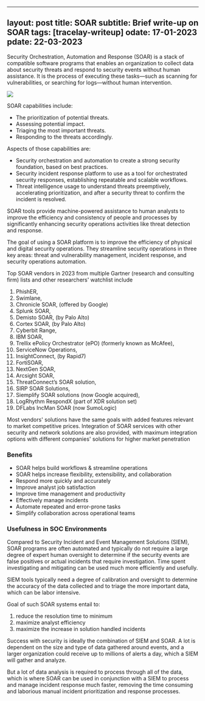 ------
layout: post
title: SOAR
subtitle: Brief write-up on SOAR
tags: [tracelay-writeup]
odate: 17-01-2023
pdate: 22-03-2023
------

Security Orchestration, Automation and Response (SOAR) is a stack of compatible software programs that enables an organization to collect data about security threats and respond to security events without human assistance. It is the process of executing these tasks—such as scanning for vulnerabilities, or searching for logs—without human intervention.

![](../../../assets/images/soar/what-is-soar.jpg)

SOAR capabilities include:
-   The prioritization of potential threats.  
-   Assessing potential impact.  
-   Triaging the most important threats.
-   Responding to the threats accordingly.

Aspects of those capabilities are:
- Security orchestration and automation to create a strong security foundation, based on best practices.
- Security incident response platform to use as a tool for orchestrated security responses, establishing repeatable and scalable workflows.
- Threat intelligence usage to understand threats preemptively, accelerating prioritization, and after a security threat to confirm the incident is resolved.

SOAR tools provide machine-powered assistance to human analysts to improve the efficiency and consistency of people and processes by significantly enhancing security operations activities like threat detection and response.

The goal of using a SOAR platform is to improve the efficiency of physical and digital security operations. They streamline security operations in three key areas: threat and vulnerability management, incident response, and security operations automation.

Top SOAR vendors in 2023 from multiple Gartner (research and consulting firm) lists and other researchers' watchlist include 

1. PhishER, 
2. Swimlane, 
3. Chronicle SOAR, (offered by Google)
4. Splunk SOAR, 
5. Demisto SOAR, (by Palo Alto)
6. Cortex SOAR, (by Palo Alto)
7. Cyberbit Range, 
8. IBM SOAR, 
9. Trellix ePolicy Orchestrator (ePO) (formerly known as McAfee), 
10. ServiceNow Operations, 
11. InsightConnect, (by Rapid7)
12. FortiSOAR, 
13. NextGen SOAR, 
14. Arcsight SOAR, 
15. ThreatConnect’s SOAR solution, 
16. SIRP SOAR Solutions, 
17. Siemplify SOAR solutions (now Google acquired), 
18. LogRhythm RespondX (part of XDR solution set)
19. DFLabs IncMan SOAR (now SumoLogic)

Most vendors' solutions have the same goals with added features relevant to market competitive prices. Integration of SOAR services with other security and network solutions are also provided, with maximum integration options with different companies' solutions for higher market penetration
<div style="page-break-after: always;"></div>

### Benefits
- SOAR helps build workflows & streamline operations
- SOAR helps increase flexibility, extensibility, and collaboration
- Respond more quickly and accurately
- Improve analyst job satisfaction
- Improve time management and productivity
- Effectively manage incidents
- Automate repeated and error-prone tasks
- Simplify collaboration across operational teams

### Usefulness in SOC Environments
Compared to Security Incident and Event Management Solutions (SIEM), SOAR programs are often automated and typically do not require a large degree of expert human oversight to determine if the security events are false positives or actual incidents that require investigation. Time spent investigating and mitigating can be used much more efficiently and usefully.

SIEM tools typically need a degree of calibration and oversight to determine the accuracy of the data collected and to triage the more important data, which can be labor intensive.

Goal of such SOAR systems entail to:
1. reduce the resolution time to minimum
2. maximize analyst efficiency
3. maximize the increase in solution handled incidents 

Success with security is ideally the combination of SIEM and SOAR. A lot is dependent on the size and type of data gathered around events, and a larger organization could receive up to millions of alerts a day, which a SIEM will gather and analyze. 

But a lot of data analysis is required to process through all of the data, which is where SOAR can be used in conjunction with a SIEM to process and manage incident response much faster, removing the time consuming and laborious manual incident prioritization and response processes.